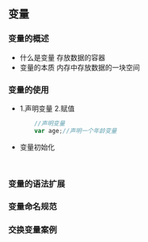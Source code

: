 ## 变量
### 变量的概述
* 什么是变量
    存放数据的容器
* 变量的本质
     内存中存放数据的一块空间
  
### 变量的使用
*  1.声明变量 2.赋值
    ```js
        //声明变量
        var age;//声明一个年龄变量
    ```
* 变量初始化
   ```js
        
   ```
### 变量的语法扩展
### 变量命名规范
### 交换变量案例